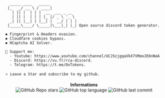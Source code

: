 ```

  _____ ____   _____            
 |_   _/ __ \ / ____|           
   | || |  | | |  __  ___ _ __  
   | || |  | | | |_ |/ _ \ '_ \ 
  _| || |__| | |__| |  __/ | | |
 |_____\____/ \_____|\___|_| |_| Open source discord token generator.
```
```
◾ Fingerprint & Headers evasion.
◾ Cloudfare cookies bypass.
◾ HCaptcha AI Solver.
```
```
🎈 Support me:
  - Youtube: https://www.youtube.com/channel/UCJ5zjgqaVkX7VRmoJE6nNeA
  - Discord: https://vu.fr/rca-discord.
  - Telegram: https://t.me/OxTokens.

⭐ Leave a Star and subscribe to my github.
```

<p align="center"> 
    <b>Informations</b><br>
    <img alt="GitHub Repo stars" src="https://img.shields.io/github/stars/Its-Vichy/IOGen?style=social">
    <img alt="GitHub top language" src="https://img.shields.io/github/languages/top/Its-Vichy/IOGen">
    <img alt="GitHub last commit" src="https://img.shields.io/github/last-commit/Its-Vichy/IOGen">
</p>
